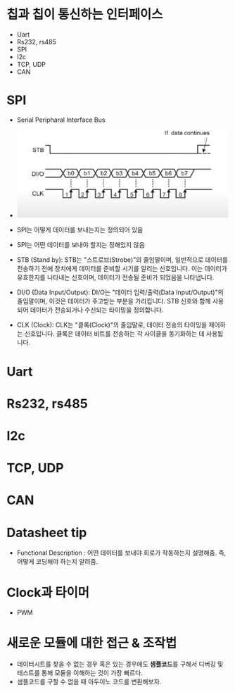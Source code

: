# 칩과 칩이 통신하는 인터페이스
- Uart
- Rs232, rs485
- SPI
- I2c
- TCP, UDP
- CAN

# SPI
- Serial Peripharal Interface Bus
- ![alt text](image.png)
- SPI는 어떻게 데이터를 보내는지는 정의되어 있음
- SPI는 어떤 데이터를 보내야 할지는 정해있지 않음

- STB (Stand by): STB는 "스트로브(Strobe)"의 줄임말이며, 일반적으로 데이터를 전송하기 전에 장치에게 데이터를 준비할 시기를 알리는 신호입니다. 이는 데이터가 유효한지를 나타내는 신호이며, 데이터가 전송될 준비가 되었음을 나타냅니다.
- DI/O (Data Input/Output): DI/O는 "데이터 입력/출력(Data Input/Output)"의 줄임말이며, 이것은 데이터가 주고받는 부분을 가리킵니다. STB 신호와 함께 사용되어 데이터가 전송되거나 수신되는 타이밍을 정의합니다.
- CLK (Clock): CLK는 "클록(Clock)"의 줄임말로, 데이터 전송의 타이밍을 제어하는 신호입니다. 클록은 데이터 비트를 전송하는 각 사이클을 동기화하는 데 사용됩니다.

# Uart

# Rs232, rs485

# I2c

# TCP, UDP

# CAN

# Datasheet tip
- Functional Description : 어떤 데이터를 보내야 회로가 작동하는지 설명해줌. 즉, 어떻게 코딩해야 하는지 알려줌. 

# Clock과 타이머
- PWM

# 새로운 모듈에 대한 접근 & 조작법
- 데이터시트를 찾을 수 없는 경우 혹은 있는 경우에도 
**샘플코드**를 구해서 디버깅 및 테스트를 통해 모듈을 이해하는 것이 가장 빠르다. 
- 샘플코드를 구할 수 없을 때 아두이노 코드를 변환해보자. 